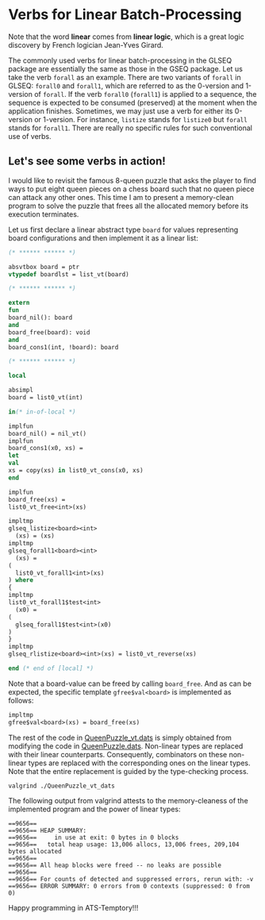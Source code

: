 # Verbs for Linear Batch-Processing

Note that the word **linear** comes from **linear logic**, which is a great
logic discovery by French logician Jean-Yves Girard.

The commonly used verbs for linear batch-processing in the GLSEQ
package are essentially the same as those in the GSEQ package. Let us
take the verb `forall` as an example.  There are two variants of
`forall` in GLSEQ: `forall0` and `forall1`, which are referred to as
the 0-version and 1-version of `forall`.  If the verb `forall0`
(`forall1`) is applied to a sequence, the sequence is expected to be
consumed (preserved) at the moment when the application
finishes. Sometimes, we may just use a verb for either its 0-version
or 1-version. For instance, `listize` stands for `listize0` but
`forall` stands for `forall1`. There are really no specific rules for
such conventional use of verbs.

## Let's see some verbs in action!

I would like to revisit the famous 8-queen puzzle that asks the player
to find ways to put eight queen pieces on a chess board such that no
queen piece can attack any other ones. This time I am to present a memory-clean
program to solve the puzzle that frees all the allocated memory before its
execution terminates.

Let us first declare a linear abstract type `board` for values representing
board configurations and then implement it as a linear list:

```ats
(* ****** ****** *)

absvtbox board = ptr
vtypedef boardlst = list_vt(board)

(* ****** ****** *)

extern
fun
board_nil(): board
and
board_free(board): void
and
board_cons1(int, !board): board

(* ****** ****** *)

local

absimpl
board = list0_vt(int)

in(* in-of-local *)

implfun
board_nil() = nil_vt()
implfun
board_cons1(x0, xs) =
let
val
xs = copy(xs) in list0_vt_cons(x0, xs)
end

implfun
board_free(xs) =
list0_vt_free<int>(xs)

impltmp
glseq_listize<board><int>
  (xs) = (xs)
impltmp
glseq_forall1<board><int>
  (xs) =
(
  list0_vt_forall1<int>(xs)
) where
{
impltmp
list0_vt_forall1$test<int>
  (x0) =
(
  glseq_forall1$test<int>(x0)
)
}
impltmp
glseq_rlistize<board><int>(xs) = list0_vt_reverse(xs)

end (* end of [local] *)
```

Note that a board-value can be freed by calling `board_free`.
And as can be expected, the specific template `gfree$val<board>` is
implemented as follows:

```ats
impltmp
gfree$val<board>(xs) = board_free(xs)
```

The rest of the code in
[QueenPuzzle_vt.dats](./CODE/QueenPuzzle_vt.dats) is simply obtained
from modifying the code in
[QueenPuzzle.dats](./CODE/QueenPuzzle.dats). Non-linear types are
replaced with their linear counterparts. Consequently, combinators on
these non-linear types are replaced with the corresponding ones on the
linear types. Note that the entire replacement is guided by the
type-checking process.

```shell
valgrind ./QueenPuzzle_vt_dats
```

The following output from valgrind attests to the memory-cleaness of
the implemented program and the power of linear types:

```test
==9656== 
==9656== HEAP SUMMARY:
==9656==     in use at exit: 0 bytes in 0 blocks
==9656==   total heap usage: 13,006 allocs, 13,006 frees, 209,104 bytes allocated
==9656== 
==9656== All heap blocks were freed -- no leaks are possible
==9656== 
==9656== For counts of detected and suppressed errors, rerun with: -v
==9656== ERROR SUMMARY: 0 errors from 0 contexts (suppressed: 0 from 0)
```

Happy programming in ATS-Temptory!!!
